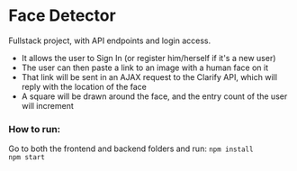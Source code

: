 # Face Detector 
Fullstack project, with API endpoints and login access.
- It allows the user to Sign In (or register him/herself if it's a new user) 
- The user can then paste a link to an image with a human face on it
- That link will be sent in an AJAX request to the Clarify API, which will reply
with the location of the face
- A square will be drawn around the face, and the entry count of the user will
increment

### How to run:
Go to both the frontend and backend folders and run:
`npm install`\
`npm start`

